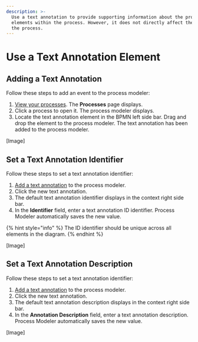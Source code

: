 ```yaml
---
description: >-
  Use a text annotation to provide supporting information about the process or
  elements within the process. However, it does not directly affect the flow of
  the process.
---
```


# Use a Text Annotation Element

## Adding a Text Annotation

Follow these steps to add an event to the process modeler:

1. [View your processes](https://processmaker.gitbook.io/processmaker-4-community/-LPblkrcFWowWJ6HZdhC/~/drafts/-LRhVZm0ddxDcGGdN5ZN/primary/designing-processes/viewing-processes/view-the-list-of-processes/view-your-processes#view-all-processes). The **Processes** page displays.
2. Click a process to open it. The process modeler displays.
3. Locate the text annotation element in the BPMN left side bar. Drag and drop the element to the process modeler. The text annotation has been added to the process modeler.

\[Image\]

## Set a Text Annotation Identifier

Follow these steps to set a text annotation identifier:

1. [Add a text annotation](text-annotation.md#adding-a-text-annotation) to the process modeler.
2. Click the new text annotation.
3. The default text annotation identifier displays in the context right side bar.
4. In the **Identifier** field, enter a text annotation ID identifier. Process Modeler automatically saves the new value.

{% hint style="info" %}
The ID identifier should be unique across all elements in the diagram.
{% endhint %}

\[Image\]

## Set a Text Annotation Description

Follow these steps to set a text annotation identifier:

1. [Add a text annotation](text-annotation.md#adding-a-text-annotation) to the process modeler.
2. Click the new text annotation.
3. The default text annotation description displays in the context right side bar.
4. In the **Annotation Description** field, enter a text annotation description. Process Modeler automatically saves the new value.

\[Image\]

